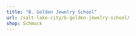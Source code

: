 ```yaml
---
title: "B. Golden Jewelry School"
url: /salt-lake-city/b-golden-jewelry-school/
shop: Schmuck
---
```

